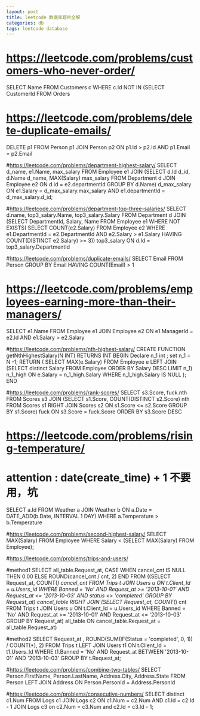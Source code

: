 ```yaml
---
layout: post
title: leetcode 数据库题目全解
categories: db
tags: leetcode database
---
```



# https://leetcode.com/problems/customers-who-never-order/
SELECT 
    Name
FROM
    Customers c
WHERE
    c.Id NOT IN (SELECT 
            CustomerId
        FROM
            Orders


# https://leetcode.com/problems/delete-duplicate-emails/
DELETE p1 FROM Person p1
        JOIN
    Person p2 ON p1.Id > p2.Id AND p1.Email = p2.Email


#https://leetcode.com/problems/department-highest-salary/
SELECT 
    d_name, e1.Name, max_salary
FROM
    Employee e1
        JOIN
    (SELECT 
        d.Id d_id, d.Name d_name, MAX(Salary) max_salary
    FROM
        Department d
    JOIN Employee e2 ON d.id = e2.departmentId
    GROUP BY d.Name) d_max_salary ON e1.Salary = d_max_salary.max_salary
        AND e1.departmentId = d_max_salary.d_id;



#https://leetcode.com/problems/department-top-three-salaries/
SELECT 
    d.name, top3_salary.Name, top3_salary.Salary
FROM
    Department d
        JOIN
    (SELECT 
        DepartmentId, Salary, Name
    FROM
        Employee e1
    WHERE
        NOT EXISTS( SELECT 
                COUNT(e2.Salary)
            FROM
                Employee e2
            WHERE
                e1.DepartmentId = e2.DepartmentId
                    AND e2.Salary > e1.Salary
            HAVING COUNT(DISTINCT e2.Salary) >= 3)) top3_salary ON d.Id = top3_salary.DepartmentId


#https://leetcode.com/problems/duplicate-emails/
SELECT 
    Email
FROM
    Person
GROUP BY Email
HAVING COUNT(Email) > 1


# https://leetcode.com/problems/employees-earning-more-than-their-managers/
SELECT 
    e1.Name
FROM
    Employee e1
        JOIN
    Employee e2 ON e1.ManagerId = e2.Id
        AND e1.Salary > e2.Salary


#https://leetcode.com/problems/nth-highest-salary/
CREATE FUNCTION getNthHighestSalary(N INT) RETURNS INT
BEGIN
  Declare n_1 int ;
  set n_1 = N -1;
  RETURN (
SELECT 
    MAX(e.Salary)
FROM
    Employee e
        LEFT JOIN
    (SELECT 
        distinct Salary 
    FROM
        Employee
    ORDER BY Salary DESC
    LIMIT n_1) n_1_high ON e.Salary = n_1_high.Salary
WHERE
    n_1_high.Salary IS NULL
  );
END


#https://leetcode.com/problems/rank-scores/
SELECT 
    s3.Score, fuck.nth
FROM
    Scores s3
        JOIN
    (SELECT 
        s1.Score, COUNT(DISTINCT s2.Score) nth
    FROM
        Scores s1
    RIGHT JOIN Scores s2 ON s1.Score <= s2.Score
    GROUP BY s1.Score) fuck ON s3.Score = fuck.Score
ORDER BY s3.Score DESC


# https://leetcode.com/problems/rising-temperature/
# attention :  date(create_time) + 1 不要用，坑
SELECT 
    a.Id
FROM
    Weather a
        JOIN
    Weather b ON a.Date = DATE_ADD(b.Date, INTERVAL 1 DAY)
WHERE
    a.Temperature > b.Temperature


#https://leetcode.com/problems/second-highest-salary/
SELECT 
    MAX(Salary)
FROM
    Employee
WHERE
    Salary < (SELECT 
            MAX(Salary)
        FROM
            Employee);


#https://leetcode.com/problems/trips-and-users/

#method1
SELECT 
    all_table.Request_at,
    CASE
        WHEN cancel_cnt IS NULL THEN 0.00
        ELSE ROUND(cancel_cnt / cnt, 2)
    END
FROM
    ((SELECT 
        Request_at, COUNT(*) cancel_cnt
    FROM
        Trips t
    JOIN Users u ON t.Client_Id = u.Users_id
    WHERE
        Banned = 'No'
            AND Request_at >= '2013-10-01'
            AND Request_at <= '2013-10-03'
            AND status <> 'completed'
    GROUP BY Request_at) cancel_table
    RIGHT JOIN (SELECT 
        Request_at, COUNT(*) cnt
    FROM
        Trips t
    JOIN Users u ON t.Client_Id = u.Users_id
    WHERE
        Banned = 'No'
            AND Request_at >= '2013-10-01'
            AND Request_at <= '2013-10-03'
    GROUP BY Request_at) all_table ON cancel_table.Request_at = all_table.Request_at)

#method2
SELECT 
    Request_at ,
    ROUND(SUM(IF(Status = 'completed', 0, 1)) / COUNT(*),
            2)
FROM
    Trips t
        LEFT JOIN
    Users t1 ON t.Client_Id = t1.Users_Id
WHERE
    t1.Banned = 'No'
        AND Request_at BETWEEN '2013-10-01' AND '2013-10-03'
GROUP BY t.Request_at;


#https://leetcode.com/problems/combine-two-tables/
SELECT 
    Person.FirstName,
    Person.LastName,
    Address.City,
    Address.State
FROM
    Person
        LEFT JOIN
    Address ON Person.PersonId = Address.PersonId


#https://leetcode.com/problems/consecutive-numbers/
SELECT 
    distinct c1.Num
FROM
    Logs c1
        JOIN
    Logs c2 ON c1.Num = c2.Num AND c1.Id = c2.Id - 1
        JOIN
    Logs c3 on c2.Num = c3.Num and c2.Id = c3.Id - 1;


